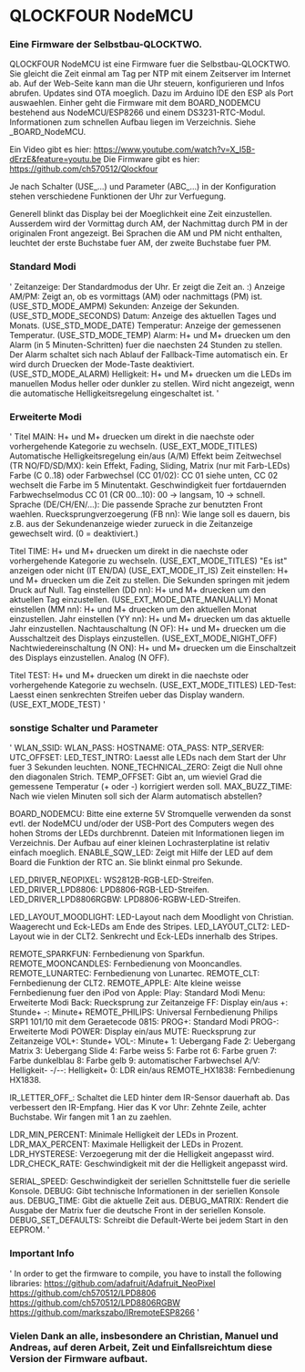 # QLOCKFOUR NodeMCU
### Eine Firmware der Selbstbau-QLOCKTWO.

QLOCKFOUR NodeMCU ist eine Firmware fuer die Selbstbau-QLOCKTWO.
Sie gleicht die Zeit einmal am Tag per NTP mit einem Zeitserver im Internet ab. Auf der Web-Seite kann man die Uhr steuern, konfigurieren und Infos abrufen. Updates sind OTA moeglich. Dazu im Arduino IDE den ESP als Port auswaehlen.
Einher geht die Firmware mit dem BOARD_NODEMCU bestehend aus NodeMCU/ESP8266 und einem DS3231-RTC-Modul. Informationen zum schnellen Aufbau liegen im Verzeichnis. Siehe _BOARD_NodeMCU.

Ein Video gibt es hier: https://www.youtube.com/watch?v=X_I5B-dErzE&feature=youtu.be
Die Firmware gibt es hier: https://github.com/ch570512/Qlockfour

Je nach Schalter (USE_...) und Parameter (ABC_...) in der Konfiguration stehen verschiedene Funktionen der Uhr
zur Verfuegung.
  
Generell blinkt das Display bei der Moeglichkeit eine Zeit einzustellen. Ausserdem wird der Vormittag durch AM, der
Nachmittag durch PM in der originalen Front angezeigt. Bei Sprachen die AM und PM nicht enthalten, leuchtet der erste
Buchstabe fuer AM, der zweite Buchstabe fuer PM.

### Standard Modi
'
Zeitanzeige: Der Standardmodus der Uhr. Er zeigt die Zeit an. :)
Anzeige AM/PM: Zeigt an, ob es vormittags (AM) oder nachmittags (PM) ist. (USE_STD_MODE_AMPM)
Sekunden: Anzeige der Sekunden. (USE_STD_MODE_SECONDS)
Datum: Anzeige des aktuellen Tages und Monats. (USE_STD_MODE_DATE)
Temperatur: Anzeige der gemessenen Temperatur. (USE_STD_MODE_TEMP)
Alarm: H+ und M+ druecken um den Alarm (in 5 Minuten-Schritten) fuer die naechsten 24 Stunden zu stellen. Der Alarm
       schaltet sich nach Ablauf der Fallback-Time automatisch ein. Er wird durch Druecken der Mode-Taste deaktiviert.
       (USE_STD_MODE_ALARM)
Helligkeit: H+ und M+ druecken um die LEDs im manuellen Modus heller oder dunkler zu stellen.
            Wird nicht angezeigt, wenn die automatische Helligkeitsregelung eingeschaltet ist.
'
### Erweiterte Modi
'
Titel MAIN: H+ und M+ druecken um direkt in die naechste oder vorhergehende Kategorie zu wechseln. (USE_EXT_MODE_TITLES)
Automatische Helligkeitsregelung ein/aus (A/M)
Effekt beim Zeitwechsel (TR NO/FD/SD/MX): kein Effekt, Fading, Sliding, Matrix (nur mit Farb-LEDs)
Farbe (C 0..18) oder Farbwechsel (CC 01/02): CC 01 siehe unten, CC 02 wechselt die Farbe im 5 Minutentakt.
Geschwindigkeit fuer fortdauernden Farbwechselmodus CC 01 (CR 00...10): 00 -> langsam, 10 -> schnell.
Sprache (DE/CH/EN/...): Die passende Sprache zur benutzten Front waehlen.
Ruecksprungverzoegerung (FB nn): Wie lange soll es dauern, bis z.B. aus der Sekundenanzeige wieder zurueck in die
                                 Zeitanzeige gewechselt wird. (0 = deaktiviert.)

Titel TIME: H+ und M+ druecken um direkt in die naechste oder vorhergehende Kategorie zu wechseln. (USE_EXT_MODE_TITLES)
"Es ist" anzeigen oder nicht (IT EN/DA) (USE_EXT_MODE_IT_IS)
Zeit einstellen: H+ und M+ druecken um die Zeit zu stellen. Die Sekunden springen mit jedem Druck auf Null.
Tag einstellen   (DD nn): H+ und M+ druecken um den aktuellen Tag einzustellen. (USE_EXT_MODE_DATE_MANUALLY)
Monat einstellen (MM nn): H+ und M+ druecken um den aktuellen Monat einzustellen.
Jahr einstellen  (YY nn): H+ und M+ druecken um das aktuelle Jahr einzustellen.
Nachtauschaltung        (N OF): H+ und M+ druecken um die Ausschaltzeit des Displays einzustellen. (USE_EXT_MODE_NIGHT_OFF)
Nachtwiedereinschaltung (N ON): H+ und M+ druecken um die Einschaltzeit des Displays einzustellen. Analog (N OFF).

Titel TEST: H+ und M+ druecken um direkt in die naechste oder vorhergehende Kategorie zu wechseln. (USE_EXT_MODE_TITLES)
LED-Test: Laesst einen senkrechten Streifen ueber das Display wandern. (USE_EXT_MODE_TEST)
'
### sonstige Schalter und Parameter
'
WLAN_SSID:
WLAN_PASS:
HOSTNAME:
OTA_PASS:
NTP_SERVER:
UTC_OFFSET:
LED_TEST_INTRO:      Laesst alle LEDs nach dem Start der Uhr fuer 3 Sekunden leuchten.
NONE_TECHNICAL_ZERO: Zeigt die Null ohne den diagonalen Strich.
TEMP_OFFSET:         Gibt an, um wieviel Grad die gemessene Temperatur (+ oder -) korrigiert werden soll.
MAX_BUZZ_TIME:       Nach wie vielen Minuten soll sich der Alarm automatisch abstellen?

BOARD_NODEMCU:       Bitte eine externe 5V Stromquelle verwenden da sonst evtl. der NodeMCU und/oder der USB-Port des
                     Computers wegen des hohen Stroms der LEDs durchbrennt. Dateien mit Informationen liegen im
                     Verzeichnis. Der Aufbau auf einer kleinen Lochrasterplatine ist relativ einfach moeglich.
ENABLE_SQW_LED:      Zeigt mit Hilfe der LED auf dem Board die Funktion der RTC an. Sie blinkt einmal pro Sekunde.

LED_DRIVER_NEOPIXEL: WS2812B-RGB-LED-Streifen.
LED_DRIVER_LPD8806:  LPD8806-RGB-LED-Streifen.
LED_DRIVER_LPD8806RGBW: LPD8806-RGBW-LED-Streifen.

LED_LAYOUT_MOODLIGHT: LED-Layout nach dem Moodlight von Christian. Waagerecht und Eck-LEDs am Ende des Stripes.
LED_LAYOUT_CLT2:      LED-Layout wie in der CLT2. Senkrecht und Eck-LEDs innerhalb des Stripes.

REMOTE_SPARKFUN:     Fernbedienung von Sparkfun.
REMOTE_MOONCANDLES:  Fernbedienung von Mooncandles.
REMOTE_LUNARTEC:     Fernbedienung von Lunartec.
REMOTE_CLT:          Fernbedienung der CLT2.
REMOTE_APPLE:        Alte kleine weisse Fernbedienung fuer den iPod von Apple:
                     Play: Standard Modi
                     Menu: Erweiterte Modi
                     Back: Ruecksprung zur Zeitanzeige
                     FF:   Display ein/aus
                     +:    Stunde+
                     -:    Minute+
REMOTE_PHILIPS:      Universal Fernbedienung Philips SRP1 101/10 mit dem Geraetecode 0815:
                     PROG+: Standard Modi
                     PROG-: Erweiterte Modi
                     POWER: Display ein/aus
                     MUTE:  Ruecksprung zur Zeitanzeige
                     VOL+:  Stunde+
                     VOL-:  Minute+
                     1:     Uebergang Fade
                     2:     Uebergang Matrix
                     3:     Uebergang Slide
                     4:     Farbe weiss
                     5:     Farbe rot
                     6:     Farbe gruen
                     7:     Farbe dunkelblau
                     8:     Farbe gelb
                     9:     automatischer Farbwechsel
                     A/V:   Helligkeit-
                     -/--:  Helligkeit+
                     0:     LDR ein/aus
REMOTE_HX1838:       Fernbedienung HX1838.

IR_LETTER_OFF_:      Schaltet die LED hinter dem IR-Sensor dauerhaft ab. Das verbessert den IR-Empfang.
                     Hier das K vor Uhr: Zehnte Zeile, achter Buchstabe. Wir fangen mit 1 an zu zaehlen.

LDR_MIN_PERCENT:     Minimale Helligkeit der LEDs in Prozent.
LDR_MAX_PERCENT:     Maximale Helligkeit der LEDs in Prozent.
LDR_HYSTERESE:       Verzoegerung mit der die Helligkeit angepasst wird.
LDR_CHECK_RATE:      Geschwindigkeit mit der die Helligkeit angepasst wird.

SERIAL_SPEED:        Geschwindigkeit der seriellen Schnittstelle fuer die serielle Konsole.
DEBUG:               Gibt technische Informationen in der seriellen Konsole aus.
DEBUG_TIME:          Gibt die aktuelle Zeit aus.
DEBUG_MATRIX:        Rendert die Ausgabe der Matrix fuer die deutsche Front in der seriellen Konsole.
DEBUG_SET_DEFAULTS:  Schreibt die Default-Werte bei jedem Start in den EEPROM.
'
### Important Info
'
In order to get the firmware to compile, you have to install the following libraries:
https://github.com/adafruit/Adafruit_NeoPixel
https://github.com/ch570512/LPD8806
https://github.com/ch570512/LPD8806RGBW
https://github.com/markszabo/IRremoteESP8266
'
### Vielen Dank an alle, insbesondere an Christian, Manuel und Andreas, auf deren Arbeit, Zeit und Einfallsreichtum diese Version der Firmware aufbaut.
